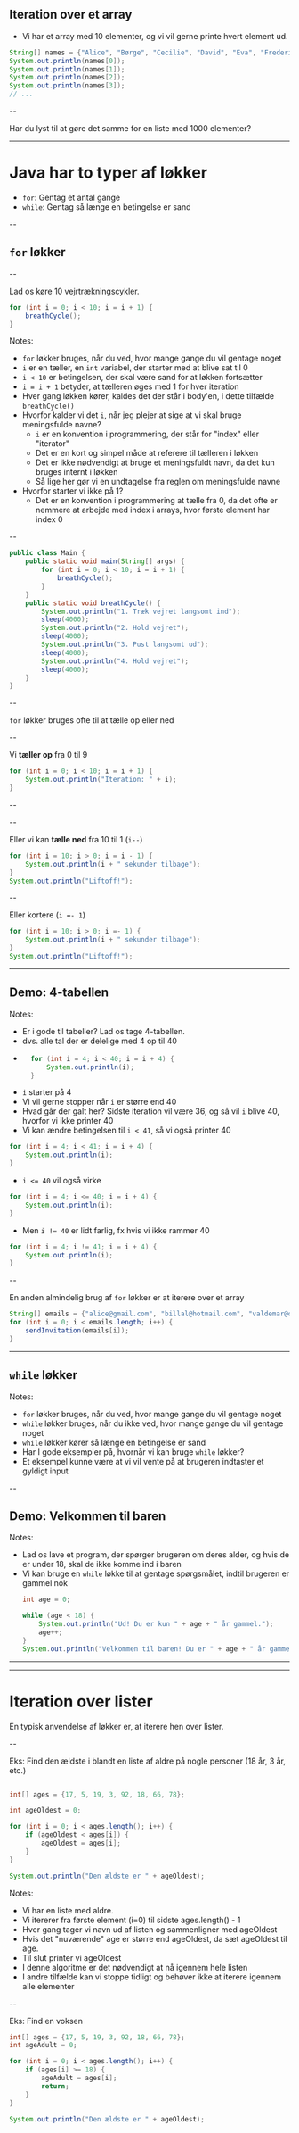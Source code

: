 
## Iteration over et array

- Vi har et array med 10 elementer, og vi vil gerne printe hvert element ud.
```java
String[] names = {"Alice", "Børge", "Cecilie", "David", "Eva", "Frederik", "Gitte", "Hans", "Ida", "Jens"};
System.out.println(names[0]);
System.out.println(names[1]);
System.out.println(names[2]);
System.out.println(names[3]);
// ...
```

--

Har du lyst til at gøre det samme for en liste med 1000 elementer?

---

# Java har to typer af løkker

- `for`: Gentag et antal gange
- `while`: Gentag så længe en betingelse er sand

--

## `for` løkker

--

Lad os køre 10 vejrtrækningscykler.

```java
for (int i = 0; i < 10; i = i + 1) {
    breathCycle();
}
```

Notes:
- `for` løkker bruges, når du ved, hvor mange gange du vil gentage noget
- `i` er en tæller, en `int` variabel, der starter med at blive sat til 0
- `i < 10` er betingelsen, der skal være sand for at løkken fortsætter
- `i = i + 1` betyder, at tælleren øges med 1 for hver iteration
- Hver gang løkken kører, kaldes det der står i body'en, i dette tilfælde `breathCycle()`
- Hvorfor kalder vi det `i`, når jeg plejer at sige at vi skal bruge meningsfulde navne?
    - `i` er en konvention i programmering, der står for "index" eller "iterator"
    - Det er en kort og simpel måde at referere til tælleren i løkken
    - Det er ikke nødvendigt at bruge et meningsfuldt navn, da det kun bruges internt i løkken
    - Så lige her gør vi en undtagelse fra reglen om meningsfulde navne
- Hvorfor starter vi ikke på 1?
    - Det er en konvention i programmering at tælle fra 0, da det ofte er nemmere at arbejde med index i arrays, hvor første element har index 0

--

```java
public class Main {
    public static void main(String[] args) {
        for (int i = 0; i < 10; i = i + 1) {
            breathCycle();
        }
    }
    public static void breathCycle() {
        System.out.println("1. Træk vejret langsomt ind");
        sleep(4000);
        System.out.println("2. Hold vejret");
        sleep(4000);
        System.out.println("3. Pust langsomt ud");
        sleep(4000);
        System.out.println("4. Hold vejret");
        sleep(4000);
    }
}
```

--

`for` løkker bruges ofte til at tælle op eller ned

--

Vi **tæller op** fra 0 til 9

```java
for (int i = 0; i < 10; i = i + 1) {
    System.out.println("Iteration: " + i);
}
```

--
<!-- .slide: data-background-image="img/rocket-launch.png" -->

--


Eller vi kan **tælle ned** fra 10 til 1 (`i--`)

```java
for (int i = 10; i > 0; i = i - 1) {
    System.out.println(i + " sekunder tilbage");
}
System.out.println("Liftoff!");
```

--

Eller kortere (`i =- 1`)

```java
for (int i = 10; i > 0; i =- 1) {
    System.out.println(i + " sekunder tilbage");
}
System.out.println("Liftoff!");
```

---

## Demo: 4-tabellen

Notes:

- Er i gode til tabeller? Lad os tage 4-tabellen.
- dvs. alle tal der er delelige med 4 op til 40
- ```java
    for (int i = 4; i < 40; i = i + 4) {
        System.out.println(i);
    }
  ```
- `i` starter på 4
- Vi vil gerne stopper når `i` er større end 40
- Hvad går der galt her? Sidste iteration vil være 36, og så vil `i` blive 40, hvorfor vi ikke printer 40
- Vi kan ændre betingelsen til `i < 41`, så vi også printer 40
```java
for (int i = 4; i < 41; i = i + 4) {
    System.out.println(i);
}
```
- `i <= 40` vil også virke
```java
for (int i = 4; i <= 40; i = i + 4) {
    System.out.println(i);
}
```
- Men `i != 40` er lidt farlig, fx hvis vi ikke rammer 40
```java
for (int i = 4; i != 41; i = i + 4) {
    System.out.println(i);
}
```

--

En anden almindelig brug af `for` løkker er at iterere over et array

```java
String[] emails = {"alice@gmail.com", "billal@hotmail.com", "valdemar@outlook.com"}
for (int i = 0; i < emails.length; i++) {
    sendInvitation(emails[i]);
}
```

---

## `while` løkker

Notes:
- `for` løkker bruges, når du ved, hvor mange gange du vil gentage noget
- `while` løkker bruges, når du ikke ved, hvor mange gange du vil gentage noget
- `while` løkker kører så længe en betingelse er sand
- Har I gode eksempler på, hvornår vi kan bruge `while` løkker?
- Et eksempel kunne være at vi vil vente på at brugeren indtaster et gyldigt input

--

## Demo: Velkommen til baren

Notes:
- Lad os lave et program, der spørger brugeren om deres alder, og hvis de er under 18, skal de ikke komme ind i baren
- Vi kan bruge en `while` løkke til at gentage spørgsmålet, indtil brugeren er gammel nok
    ```java
    int age = 0;
    
    while (age < 18) {
        System.out.println("Ud! Du er kun " + age + " år gammel.");
        age++;
    }
    System.out.println("Velkommen til baren! Du er " + age + " år gammel.");
    ```
---

---

# Iteration over lister

En typisk anvendelse af løkker er, at iterere hen over lister. 

--

Eks: Find den ældste i blandt en liste af aldre på nogle personer (18 år, 3 år, etc.)

```java

int[] ages = {17, 5, 19, 3, 92, 18, 66, 78};

int ageOldest = 0;

for (int i = 0; i < ages.length(); i++) {
    if (ageOldest < ages[i]) {
        ageOldest = ages[i];
    }
}

System.out.println("Den ældste er " + ageOldest);
```

Notes:
- Vi har en liste med aldre.
- Vi itererer fra første element (i=0) til sidste ages.length() - 1
- Hver gang tager vi navn ud af listen og sammenligner med ageOldest
- Hvis det "nuværende" age er større end ageOldest, da sæt ageOldest til age.
- Til slut printer vi ageOldest
- I denne algoritme er det nødvendigt at nå igennem hele listen
- I andre tilfælde kan vi stoppe tidligt og behøver ikke at iterere igennem alle elementer

--

Eks: Find en voksen

```java
int[] ages = {17, 5, 19, 3, 92, 18, 66, 78};
int ageAdult = 0;

for (int i = 0; i < ages.length(); i++) {
    if (ages[i] >= 18) {
        ageAdult = ages[i];
        return;
    }
}

System.out.println("Den ældste er " + ageOldest);
